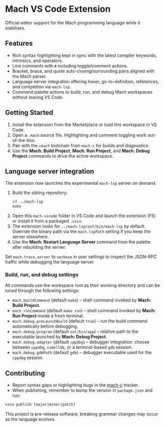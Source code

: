 # Mach VS Code Extension

Official editor support for the Mach programming language while it stabilises.

## Features
- Rich syntax highlighting kept in sync with the latest compiler keywords, intrinsics, and operators.
- Line comments with `#` including toggle/comment actions.
- Bracket, brace, and quote auto-closing/surrounding pairs aligned with the Mach parser.
- Language server integration offering hover, go-to-definition, references, and completion via `mach-lsp`.
- Command palette actions to build, run, and debug Mach workspaces without leaving VS Code.

## Getting Started
1. Install the extension from the Marketplace or load this workspace in VS Code.
2. Open a `.mach` source file. Highlighting and comment toggling work out-of-the-box.
3. Pair with the `cmach` toolchain from `mach-c` for builds and diagnostics.
4. Use the **Mach: Build Project**, **Mach: Run Project**, and **Mach: Debug Project** commands to drive the active workspace.

## Language server integration

The extension now launches the experimental `mach-lsp` server on demand.

1. Build the sibling repository:
	```bash
	cd ../mach-lsp
	make
	```
2. Open this `mach-vscode` folder in VS Code and launch the extension (F5) or install it from a packaged `.vsix`.
3. The extension looks for `../mach-lsp/out/bin/mach-lsp` by default. Override the binary path via the `mach.lspPath` setting if you keep the server elsewhere.
4. Use the **Mach: Restart Language Server** command from the palette after rebuilding the server.

Set `mach.trace.server` to `verbose` in user settings to inspect the JSON-RPC traffic while debugging the language server.

### Build, run, and debug settings

All commands use the workspace root as their working directory and can be tuned through the following settings:

- `mach.buildCommand` (default `make`) – shell command invoked by **Mach: Build Project**.
- `mach.runCommand` (default `make run`) – shell command invoked by **Mach: Run Project** inside a fresh terminal.
- `mach.debug.preLaunchBuild` (default `true`) – run the build command automatically before debugging.
- `mach.debug.program` (default `out/bin/app`) – relative path to the executable launched by **Mach: Debug Project**.
- `mach.debug.adapter` (default `cppdbg`) – debugger integration: choose between `cppdbg`, `codelldb`, or a terminal-based `gdb` session.
- `mach.debug.gdbPath` (default `gdb`) – debugger executable used for the `cppdbg` session.

## Contributing
- Report syntax gaps or highlighting bugs in the [mach-c](https://github.com/octalide/mach-c) tracker.
- When publishing, remember to bump the version in `package.json` and run:

```bash
vsce publish [major|minor|patch]
```

This project is pre-release software; breaking grammar changes may occur as the language evolves.
